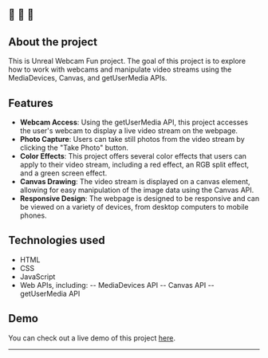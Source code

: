 ## 🔔 🔔 🔔

## About the project

This is Unreal Webcam Fun project. The goal of this project is to explore how to work with webcams and manipulate video streams using the MediaDevices, Canvas, and getUserMedia APIs.


## Features

- **Webcam Access**: Using the getUserMedia API, this project accesses the user's webcam to display a live video stream on the webpage.
- **Photo Capture**: Users can take still photos from the video stream by clicking the "Take Photo" button.
- **Color Effects**: This project offers several color effects that users can apply to their video stream, including a red effect, an RGB split effect, and a green screen effect.
- **Canvas Drawing**: The video stream is displayed on a canvas element, allowing for easy manipulation of the image data using the Canvas API.
- **Responsive Design**: The webpage is designed to be responsive and can be viewed on a variety of devices, from desktop computers to mobile phones.

## Technologies used

-   HTML
-   CSS
-   JavaScript
-   Web APIs, including:
   -- MediaDevices API
   -- Canvas API
   -- getUserMedia API

## Demo

You can check out a live demo of this project [here](https://elenacoder.github.io/JavaScript30-Projects/project-19-unreal-webcam-fun/).

---